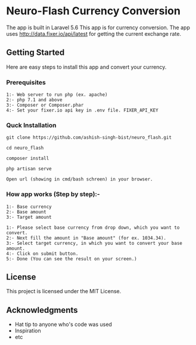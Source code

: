 # Neuro-Flash Currency Conversion

The app is built in Laravel 5.6
This app is for currency conversion.
The app uses http://data.fixer.io/api/latest for getting the current exchange rate.

## Getting Started

Here are easy steps to install this app and convert your currency.

### Prerequisites

```
1:- Web server to run php (ex. apache)
2:- php 7.1 and above
3:- Composer or Composer.phar
4:- Set your fixer.io api key in .env file. FIXER_API_KEY
```

### Quck Installation

```
git clone https://github.com/ashish-singh-bist/neuro_flash.git

cd neuro_flash

composer install

php artisan serve

Open url (showing in cmd/bash schreen) in your browser.
```

### How app works (Step by step):-

```
1:- Base currency
2:- Base amount
3:- Target amount
```

```
1:- Please select base currency from drop down, which you want to convert.
2:- Next fill the amount in "Base amount" (for ex. 1034.34).
3:- Select target currency, in which you want to convert your base amount.
4:- Click on submit button.
5:- Done (You can see the result on your screen.)
```

## License

This project is licensed under the MIT License.

## Acknowledgments

* Hat tip to anyone who's code was used
* Inspiration
* etc